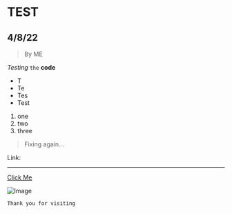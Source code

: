 # TEST
## 4/8/22
> By ME

_Testing_ `the` **code**

* T
* Te
* Tes
* Test

1) one
2) two 
3) three

>Fixing again...

Link:

***
[Click Me](https://github.com/shc031/cse15l-lab-reports.git)





![Image](https://www.seekpng.com/png/detail/12-120961_up-arrow-png-picture-up-arrow-png.png)
```
Thank you for visiting

```
